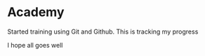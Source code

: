 # Academy
Started training using Git and Github. This is tracking my progress

I hope all goes well
